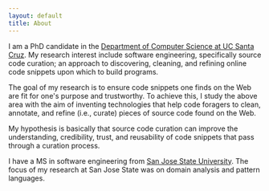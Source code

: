 ```yaml
---
layout: default
title: About
---
```


I am a PhD candidate in the [Department of Computer Science at UC Santa Cruz](http://cs.soe.ucsc.edu/). My research interest include software engineering, specifically source code curation; an approach to discovering, cleaning, and refining online code snippets upon which to build programs. 

The goal of my research is to ensure code snippets one finds on the Web are fit for one's purpose and trustworthy. To achieve this, I study the above area with the aim of inventing technologies that help code foragers to clean, annotate, and refine (i.e., curate) pieces of source code found on the Web. 

My hypothesis is basically that source code curation can improve the understanding, credibility, trust, and reusability of code snippets that pass through a curation process.

I have a MS in software engineering from [San Jose State University](http://www.sjsu.edu/). The focus of my research at San Jose State was on domain analysis and pattern languages. 